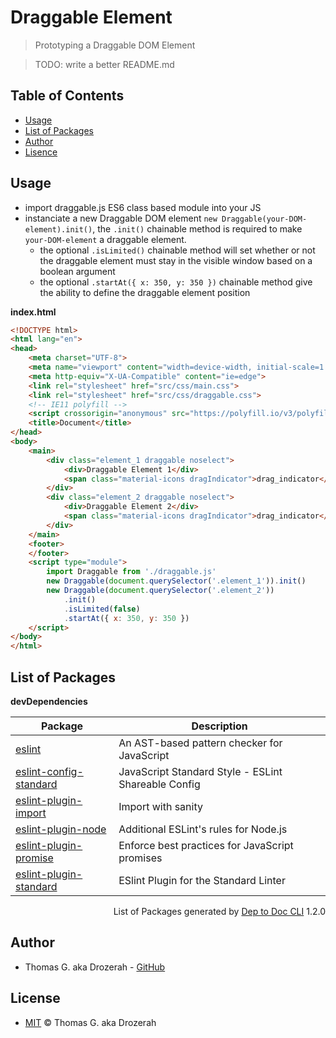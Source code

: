 # Draggable Element

> Prototyping a Draggable DOM Element

> TODO: write a better README.md


Table of Contents
-----------------

- [Usage](#usage)
- [List of Packages](#list-of-packages)
- [Author](#author)
- [Lisence](#license)

Usage
-----

- import draggable.js ES6 class based module into your JS
- instanciate a new Draggable DOM element ``new Draggable(your-DOM-element).init()``, the `.init()` chainable method is required to make `your-DOM-element` a draggable element.
  - the optional `.isLimited()` chainable method will set whether or not the draggable element must stay in the visible window based on a boolean argument
  - the optional `.startAt({ x: 350, y: 350 })` chainable method give the ability to define the draggable element position

**index.html**
```html
<!DOCTYPE html>
<html lang="en">
<head>
    <meta charset="UTF-8">
    <meta name="viewport" content="width=device-width, initial-scale=1.0">
    <meta http-equiv="X-UA-Compatible" content="ie=edge">
    <link rel="stylesheet" href="src/css/main.css">
    <link rel="stylesheet" href="src/css/draggable.css">
    <!-- IE11 polyfill -->
    <script crossorigin="anonymous" src="https://polyfill.io/v3/polyfill.min.js?features=es6%2CArray.from%2CArray.prototype.forEach%2CArray.prototype.filter"></script>
    <title>Document</title>
</head>
<body>
    <main>
        <div class="element_1 draggable noselect">
            <div>Draggable Element 1</div>
            <span class="material-icons dragIndicator">drag_indicator</span>
        </div>
        <div class="element_2 draggable noselect">
            <div>Draggable Element 2</div>
            <span class="material-icons dragIndicator">drag_indicator</span>
        </div>
    </main>
    <footer>
    </footer>
    <script type="module">
        import Draggable from './draggable.js'
        new Draggable(document.querySelector('.element_1')).init()
        new Draggable(document.querySelector('.element_2'))
            .init()
            .isLimited(false)
            .startAt({ x: 350, y: 350 })
    </script>
</body>
</html>
```



List of Packages
----------------

__devDependencies__

| Package                                                                             | Description                                         |
| ----------------------------------------------------------------------------------- | --------------------------------------------------- |
| [eslint](https://eslint.org)                                                        | An AST-based pattern checker for JavaScript         |
| [eslint-config-standard](https://github.com/standard/eslint-config-standard)        | JavaScript Standard Style - ESLint Shareable Config |
| [eslint-plugin-import](https://github.com/benmosher/eslint-plugin-import)           | Import with sanity                                  |
| [eslint-plugin-node](https://github.com/mysticatea/eslint-plugin-node#readme)       | Additional ESLint's rules for Node.js               |
| [eslint-plugin-promise](https://github.com/xjamundx/eslint-plugin-promise#readme)   | Enforce best practices for JavaScript promises      |
| [eslint-plugin-standard](https://github.com/standard/eslint-plugin-standard#readme) | ESlint Plugin for the Standard Linter               |


<div align="right">
  List of Packages generated by <a href="https://github.com/Drozerah/dep-to-doc-cli.git">Dep to Doc CLI</a> 1.2.0
</div>

Author
------

- Thomas G. aka Drozerah - [GitHub](https://github.com/Drozerah)

License
-------

- [MIT](https://github.com/Drozerah/draggable-element/blob/master/LICENSE) © Thomas G. aka Drozerah
